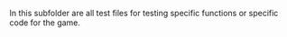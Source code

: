 In this subfolder are all test files for testing specific functions or specific code for the game. 
